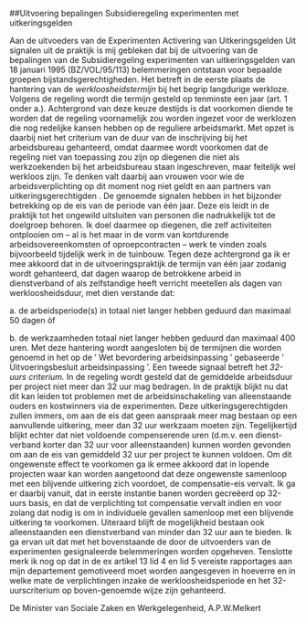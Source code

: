 <meta http-equiv='Content-Type' content='text/html; charset=utf-8' />

##Uitvoering bepalingen Subsidieregeling experimenten met uitkeringsgelden

Aan de uitvoeders van de Experimenten Activering van Uitkeringsgelden     Uit signalen uit de praktijk is mij gebleken dat bij de uitvoering van de bepalingen van de Subsidieregeling experimenten van uitkeringsgelden van 18 januari 1995 (BZ/VOL/95/113) belemmeringen ontstaan voor bepaalde groepen bijstandsgerechtigheden. Het betreft in de eerste plaats de hantering van de *werkloosheidstermijn* bij het begrip langdurige werkloze. Volgens de regeling wordt die termijn gesteld op tenminste een jaar (art. 1 onder a.). Achtergrond van deze keuze destijds is dat voorkomen diende te worden dat de regeling voornamelijk zou worden ingezet voor de werklozen die nog redelijke kansen hebben op de reguliere arbeidsmarkt. Met opzet is daarbij niet het criterium van de duur van de inschrijving bij het arbeidsbureau gehanteerd, omdat daarmee wordt voorkomen dat de regeling niet van toepassing zou zijn op diegenen die niet als werkzoekenden bij het arbeidsbureau staan ingeschreven, maar feitelijk wel werkloos zijn. Te denken valt daarbij aan vrouwen voor wie de arbeidsverplichting op dit moment nog niet geldt en aan partners van uitkeringsgerechtigden . De genoemde signalen hebben in het bijzonder betrekking op de eis van de periode van één jaar. Deze eis leidt in de praktijk tot het ongewild uitsluiten van personen die nadrukkelijk tot de doelgroep behoren. Ik doel daarmee op diegenen, die zelf activiteiten ontplooien om – al is het maar in de vorm van kortdurende arbeidsovereenkomsten of oproepcontracten – werk te vinden zoals bijvoorbeeld tijdelijk werk in de tuinbouw. Tegen deze achtergrond ga ik er mee akkoord dat in de uitvoeringspraktijk de termijn van één jaar zodanig wordt gehanteerd, dat dagen waarop de betrokkene arbeid in dienstverband of als zelfstandige heeft verricht meetellen als dagen van werkloosheidsduur, met dien verstande dat: 

a. de arbeidsperiode(s) in totaal niet langer hebben geduurd dan maximaal 50 dagen òf  

b. de werkzaamheden totaal niet langer hebben geduurd dan maximaal 400 uren.   Met deze hantering wordt aangesloten bij de termijnen die worden genoemd in het op de ’ Wet bevordering arbeidsinpassing ’ gebaseerde ’ Uitvoeringsbesluit arbeidsinpassing ’. Een tweede signaal betreft het *32-uurs criterium.* In de regeling wordt gesteld dat de gemiddelde arbeidsduur per project niet meer dan 32 uur mag bedragen. In de praktijk blijkt nu dat dit kan leiden tot problemen met de arbeidsinschakeling van alleenstaande ouders en kostwinners via de experimenten. Deze uitkeringsgerechtigden zullen immers, om aan de eis dat geen aanspraak meer mag bestaan op een aanvullende uitkering, meer dan 32 uur werkzaam moeten zijn. Tegelijkertijd blijkt echter dat niet voldoende compenserende uren (d.m.v. een dienst-verband korter dan 32 uur voor alleenstaanden) kunnen worden gevonden om aan de eis van gemiddeld 32 uur per project te kunnen voldoen. Om dit ongewenste effect te voorkomen ga ik ermee akkoord dat in lopende projecten waar kan worden aangetoond dat deze ongewenste samenloop met een blijvende uitkering zich voordoet, de compensatie-eis vervalt. Ik ga er daarbij vanuit, dat in eerste instantie banen worden gecreëerd op 32-uurs basis, en dat de verplichting tot compensatie vervalt indien en voor zolang dat nodig is om in individuele gevallen samenloop met een blijvende uitkering te voorkomen. Uiteraard blijft de mogelijkheid bestaan ook alleenstaanden een dienstverband van minder dan 32 uur aan te bieden. Ik ga ervan uit dat met het bovenstaande de door de uitvoerders van de experimenten gesignaleerde belemmeringen worden opgeheven. Tenslotte merk ik nog op dat in de ex artikel 13 lid 4 en lid 5 vereiste rapportages aan mijn departement gemotiveerd moet worden aangesgeven in hoeverre en in welke mate de verplichtingen inzake de werkloosheidsperiode en het 32-uurscriterium op boven-genoemde wijze zijn gehanteerd.     

De 
Minister van Sociale Zaken en Werkgelegenheid, 
A.P.W.Melkert    
